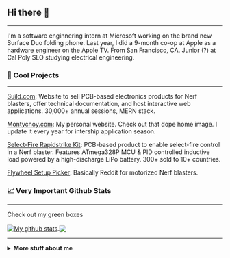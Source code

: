 ## Hi there 👋
---

I'm a software enginnering intern at Microsoft working on the brand new Surface Duo folding phone. Last year, I did a 9-month co-op at Apple as a hardware engineer on the Apple TV. From San Francisco, CA. Junior (?) at Cal Poly SLO studying electrical engineering. 

### 🔭 Cool Projects
---

[Suild.com](http://suild.com/): Website to sell PCB-based electronics products for Nerf blasters, offer technical documentation, and host interactive web applications. 30,000+ annual sessions, MERN stack.

[Montychoy.com](http://montychoy.com/): My personal website. Check out that dope home image. I update it every year for intership application season. 

[Select-Fire Rapidstrike Kit](https://suild.com/shop/4): PCB-based product to enable select-fire control in a Nerf blaster. Features ATmega328P MCU & PID controlled inductive load powered by a high-discharge LiPo battery. 300+ sold to 10+ countries. 

[Flywheel Setup Picker](https://suild.com/tools/flywheel-setup-picker): Basically Reddit for motorized Nerf blasters.

### 📈 Very Important Github Stats
---
Check out my green boxes

<a href="https://github.com/anuraghazra/github-readme-stats">
  <img align="center" src="https://github-readme-stats.anuraghazra1.vercel.app/api?username=mochoy&show_icons=true&count_private=true" alt="My github stats" />
</a>  
<a href="https://github.com/anuraghazra/github-readme-stats">
  <img align="center" src="https://github-readme-stats.anuraghazra1.vercel.app/api/top-langs/?username=mochoy&layout=compact" />
</a>

---

<details>
<summary>
  <b>More stuff about me</b>
</summary>

### 🤔 Random Interests
---

#### 💻 Computer organization/SoC platform architecture: 
- Just reading up. Doing stuff is super complicated.
- After modeling microarchitecture + ISA + MCU to impleemnt RISC-V ISA, I don't really like HDL/RTL stuff, but I'm still super interested in how everything works. 
- Worked with Apple A-core SoCs and Qualcomm Snapdragon platform on Surface Duo. 

As my mentor said: 
> That shit is super complicated man

#### ⚡ Buck converters:
- Designing my own buck converter. Starting with just simulations to analyze ideal open-loop steady-state behavior. 
- Haven't taken signals & systems class, don't know jack about controls (if you're an interviewer reading this, ask me about literally anything else).
- Plan on designing buck converter PCB. Will use IC to handle controls, but everything else (FETs, caps, inductor, feedback network) will be discretes. 
- DC-DC lead on a project at Apple, worked on Apple's custom PMUs and multiphase bucks.

Me (freshman after being asked this in an interview):
> What's stability in a buck converter? 

Taufik (power electronics professor):
> HAHAHA I can't tell you until you're in third year

### :octocat: Github Recommended
---
**mochoy/mochoy** is a ✨ _special_ ✨ repository because its `README.md` (this file) appears on your GitHub profile.

Here are some ideas to get you started:

- 🔭 I’m currently working on ... Cal Poly Hyperloop
- 🌱 I’m currently learning ... high-speed digital design
- 👯 I’m looking to collaborate on ... something cool
- 🤔 I’m looking for help with ... why is my most used language Java I have not used that in years...
- 💬 Ask me about ... HW/SW
- 📫 How to reach me: ... links on my [personal website](http://montychoy.com/)
- 😄 Pronouns: ... he/him
- ⚡ Fun fact: ... breakdancing for 9 years

</details>
